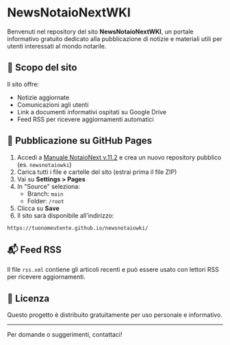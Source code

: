 
# NewsNotaioNextWKI

Benvenuti nel repository del sito **NewsNotaioNextWKI**, un portale informativo gratuito dedicato alla pubblicazione di notizie e materiali utili per utenti interessati al mondo notarile.

## 📌 Scopo del sito
Il sito offre:
- Notizie aggiornate
- Comunicazioni agli utenti
- Link a documenti informativi ospitati su Google Drive
- Feed RSS per ricevere aggiornamenti automatici


## 🚀 Pubblicazione su GitHub Pages
1. Accedi a [Manuale NotaioNext v.11.2](https://wolterskluwer.sharepoint.com/:b:/t/LR_Migrazioni_NNX_VR/ES2nO80F-CRMn4YQawzJaekBipO3G3wF0Lv70ohMxNUMuA?e=0E2rJo) e crea un nuovo repository pubblico (es. `newsnotaiowki`)
2. Carica tutti i file e cartelle del sito (estrai prima il file ZIP)
3. Vai su **Settings > Pages**
4. In "Source" seleziona:
   - Branch: `main`
   - Folder: `/root`
5. Clicca su **Save**
6. Il sito sarà disponibile all'indirizzo:
```
https://tuonomeutente.github.io/newsnotaiowki/
```

## 📬 Feed RSS
Il file `rss.xml` contiene gli articoli recenti e può essere usato con lettori RSS per ricevere aggiornamenti.

## 📄 Licenza
Questo progetto è distribuito gratuitamente per uso personale e informativo.

---
Per domande o suggerimenti, contattaci!
